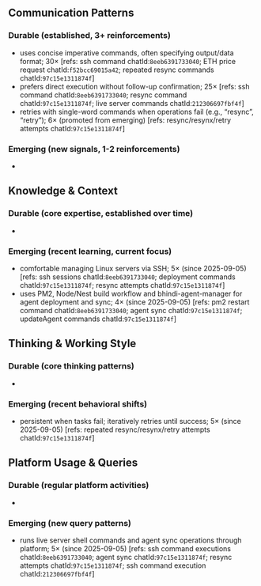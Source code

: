## Communication Patterns
### Durable (established, 3+ reinforcements)
- uses concise imperative commands, often specifying output/data format; 30× [refs: ssh command chatId:`8eeb6391733040`; ETH price request chatId:`f52bcc69015a42`; repeated resync commands chatId:`97c15e1311874f`]
- prefers direct execution without follow-up confirmation; 25× [refs: ssh command chatId:`8eeb6391733040`; resync command chatId:`97c15e1311874f`; live server commands chatId:`212306697fbf4f`]
- retries with single-word commands when operations fail (e.g., “resync”, “retry”); 6× (promoted from emerging) [refs: resync/resynx/retry attempts chatId:`97c15e1311874f`]

### Emerging (new signals, 1-2 reinforcements)
- 

## Knowledge & Context
### Durable (core expertise, established over time)
- 

### Emerging (recent learning, current focus)
- comfortable managing Linux servers via SSH; 5× (since 2025-09-05) [refs: ssh sessions chatId:`8eeb6391733040`; deployment commands chatId:`97c15e1311874f`; resync attempts chatId:`97c15e1311874f`]
- uses PM2, Node/Nest build workflow and bhindi-agent-manager for agent deployment and sync; 4× (since 2025-09-05) [refs: pm2 restart command chatId:`8eeb6391733040`; agent sync chatId:`97c15e1311874f`; updateAgent commands chatId:`97c15e1311874f`]

## Thinking & Working Style
### Durable (core thinking patterns)
- 

### Emerging (recent behavioral shifts)
- persistent when tasks fail; iteratively retries until success; 5× (since 2025-09-05) [refs: repeated resync/resynx/retry attempts chatId:`97c15e1311874f`]

## Platform Usage & Queries
### Durable (regular platform activities)
- 

### Emerging (new query patterns)
- runs live server shell commands and agent sync operations through platform; 5× (since 2025-09-05) [refs: ssh command executions chatId:`8eeb6391733040`; agent sync chatId:`97c15e1311874f`; resync attempts chatId:`97c15e1311874f`; ssh command execution chatId:`212306697fbf4f`]